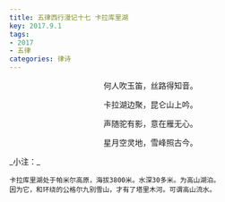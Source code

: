 ```yaml
---
title: 五律西行漫记十七 卡拉库里湖
key: 2017.9.1
tags: 
- 2017
- 五律
categories: 律诗
---
```


<p align="center">何人吹玉笛，丝路得知音。
</p>
<p align="center">卡拉湖边聚，昆仑山上吟。
</p>
<p align="center">声随驼有影，意在雁无心。
</p>
<p align="center">星月空灵地，雪峰照古今。
</p>
_小注：_

```
卡拉库里湖处于帕米尔高原，海拔3800米。水深30多米。为高山湖泊。
因为它，和环绕的公格尔九别雪山，才有了塔里木河。可谓高山流水。
```
